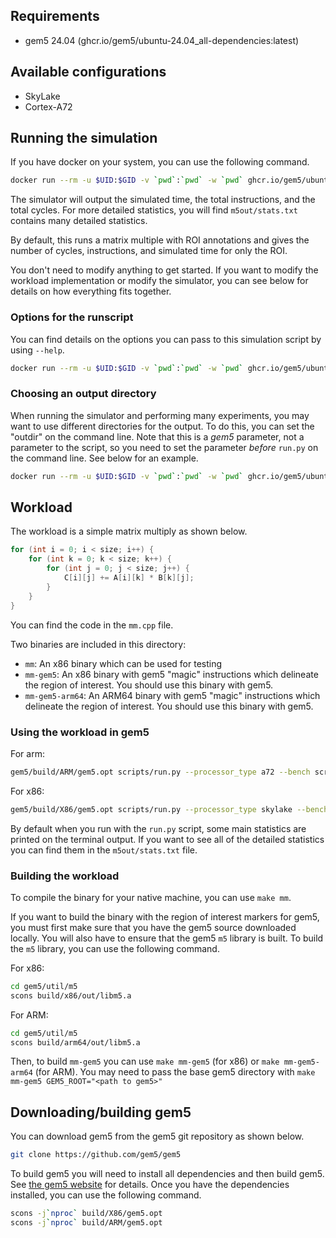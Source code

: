 ## Requirements

 - gem5 24.04 (ghcr.io/gem5/ubuntu-24.04_all-dependencies:latest)

## Available configurations
 - SkyLake
 - Cortex-A72

## Running the simulation

If you have docker on your system, you can use the following command.

```sh
docker run --rm -u $UID:$GID -v `pwd`:`pwd` -w `pwd` ghcr.io/gem5/ubuntu-24.04_all-dependencies:latest run.py
```

The simulator will output the simulated time, the total instructions, and the total cycles.
For more detailed statistics, you will find `m5out/stats.txt` contains many detailed statistics.

By default, this runs a matrix multiple with ROI annotations and gives the number of cycles, instructions, and simulated time for only the ROI.

You don't need to modify anything to get started.
If you want to modify the workload implementation or modify the simulator, you can see below for details on how everything fits together.

### Options for the runscript

You can find details on the options you can pass to this simulation script by using `--help`.

```sh
docker run --rm -u $UID:$GID -v `pwd`:`pwd` -w `pwd` ghcr.io/gem5/ubuntu-24.04_all-dependencies:latest  run.py --help
```

### Choosing an output directory

When running the simulator and performing many experiments, you may want to use different directories for the output.
To do this, you can set the "outdir" on the command line.
Note that this is a *gem5* parameter, not a parameter to the script, so you need to set the parameter *before* `run.py` on the command line.
See below for an example.

```sh
docker run --rm -u $UID:$GID -v `pwd`:`pwd` -w `pwd` ghcr.io/gem5/ubuntu-24.04_all-dependencies:latest --outdir=ooo-stats/ run.py --processor_type=out-of-order
```

## Workload

The workload is a simple matrix multiply as shown below.

```cpp
for (int i = 0; i < size; i++) {
    for (int k = 0; k < size; k++) {
        for (int j = 0; j < size; j++) {
            C[i][j] += A[i][k] * B[k][j];
        }
    }
}
```

You can find the code in the `mm.cpp` file.

Two binaries are included in this directory:

- `mm`: An x86 binary which can be used for testing
- `mm-gem5`: An x86 binary with gem5 "magic" instructions which delineate the region of interest. You should use this binary with gem5.
- `mm-gem5-arm64`: An ARM64 binary with gem5 "magic" instructions which delineate the region of interest. You should use this binary with gem5.

### Using the workload in gem5

For arm:
```sh
gem5/build/ARM/gem5.opt scripts/run.py --processor_type a72 --bench scripts/workload/mm-gem5-arm64 --args 32
```

For x86:
```sh
gem5/build/X86/gem5.opt scripts/run.py --processor_type skylake --bench scripts/workload/mm-gem5 --args 32
```

By default when you run with the `run.py` script, some main statistics are printed on the terminal output.
If you want to see all of the detailed statistics you can find them in the `m5out/stats.txt` file.

### Building the workload

To compile the binary for your native machine, you can use `make mm`.

If you want to build the binary with the region of interest markers for gem5, you must first make sure that you have the gem5 source downloaded locally.
You will also have to ensure that the gem5 `m5` library is built.
To build the `m5` library, you can use the following command.

For x86:
```sh
cd gem5/util/m5
scons build/x86/out/libm5.a
```

For ARM:
```sh
cd gem5/util/m5
scons build/arm64/out/libm5.a
```

Then, to build `mm-gem5` you can use `make mm-gem5` (for x86) or `make mm-gem5-arm64` (for ARM).
You may need to pass the base gem5 directory with `make mm-gem5 GEM5_ROOT="<path to gem5>"`

## Downloading/building gem5

You can download gem5 from the gem5 git repository as shown below.

```sh
git clone https://github.com/gem5/gem5
```
To build gem5 you will need to install all dependencies and then build gem5.
See [the gem5 website](https://www.gem5.org/documentation/general_docs/building) for details.
Once you have the dependencies installed, you can use the following command.

```sh
scons -j`nproc` build/X86/gem5.opt
scons -j`nproc` build/ARM/gem5.opt
```

